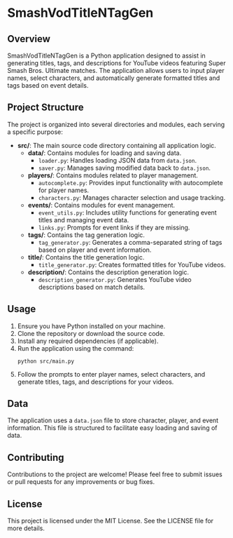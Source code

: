 # SmashVodTitleNTagGen

## Overview
SmashVodTitleNTagGen is a Python application designed to assist in generating titles, tags, and descriptions for YouTube videos featuring Super Smash Bros. Ultimate matches. The application allows users to input player names, select characters, and automatically generate formatted titles and tags based on event details.

## Project Structure
The project is organized into several directories and modules, each serving a specific purpose:

- **src/**: The main source code directory containing all application logic.
  - **data/**: Contains modules for loading and saving data.
    - `loader.py`: Handles loading JSON data from `data.json`.
    - `saver.py`: Manages saving modified data back to `data.json`.
  - **players/**: Contains modules related to player management.
    - `autocomplete.py`: Provides input functionality with autocomplete for player names.
    - `characters.py`: Manages character selection and usage tracking.
  - **events/**: Contains modules for event management.
    - `event_utils.py`: Includes utility functions for generating event titles and managing event data.
    - `links.py`: Prompts for event links if they are missing.
  - **tags/**: Contains the tag generation logic.
    - `tag_generator.py`: Generates a comma-separated string of tags based on player and event information.
  - **title/**: Contains the title generation logic.
    - `title_generator.py`: Creates formatted titles for YouTube videos.
  - **description/**: Contains the description generation logic.
    - `description_generator.py`: Generates YouTube video descriptions based on match details.
  
## Usage
1. Ensure you have Python installed on your machine.
2. Clone the repository or download the source code.
3. Install any required dependencies (if applicable).
4. Run the application using the command:
   ```
   python src/main.py
   ```
5. Follow the prompts to enter player names, select characters, and generate titles, tags, and descriptions for your videos.

## Data
The application uses a `data.json` file to store character, player, and event information. This file is structured to facilitate easy loading and saving of data.

## Contributing
Contributions to the project are welcome! Please feel free to submit issues or pull requests for any improvements or bug fixes.

## License
This project is licensed under the MIT License. See the LICENSE file for more details.